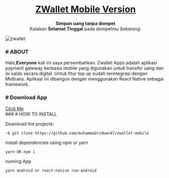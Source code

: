 <h1 align="center">
	<a href="https://zwallet.muhammadriduwan.com/">
		ZWallet Mobile Version
	</a>
</h1>

<p align="center">
	<strong>Simpan uang tanpa dompet</strong><br>
	Katakan <strong>Selamat Tinggal</strong> pada dompetmu <i>Sekarang</i>.
</p>


![zwallet](https://user-images.githubusercontent.com/69374541/101905882-b4678000-3bea-11eb-8138-56338eae62e6.jpg)


### # ABOUT

Halo,<strong>Everyone</strong> kali ini saya persembahkan.
Zwallet Apps adalah aplikasi payment gateway berbasis mobile yang digunakan untuk transfer uang dan isi saldo secara digital. Untuk fitur top up sudah terintegrasi dengan Midtrans. Aplikasi ini dibangun dengan menggunakan React Native sebagai framework.

### # Download App
<a href="http://bit.ly/zwallet-application">
 	Click Me
</a>
<br/>
### # HOW TO INSTALL



Download the projects:

```
~$ git clone https://github.com/muhammadridwan47/zwallet-mobile
```

install dependencies using npm or yarn   
```
yarn OR npm i
```

running App
```
yarn android or react-native run-android
```


